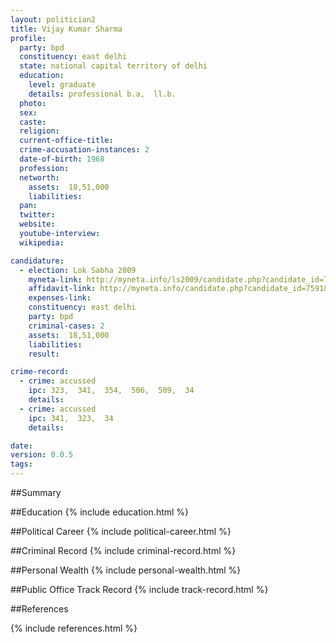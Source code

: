 ```yaml
---
layout: politician2
title: Vijay Kumar Sharma
profile: 
  party: bpd
  constituency: east delhi
  state: national capital territory of delhi
  education: 
    level: graduate
    details: professional b.a,  ll.b.
  photo: 
  sex: 
  caste: 
  religion: 
  current-office-title: 
  crime-accusation-instances: 2
  date-of-birth: 1968
  profession: 
  networth: 
    assets:  18,51,000
    liabilities: 
  pan: 
  twitter: 
  website: 
  youtube-interview: 
  wikipedia: 

candidature: 
  - election: Lok Sabha 2009
    myneta-link: http://myneta.info/ls2009/candidate.php?candidate_id=7591
    affidavit-link: http://myneta.info/candidate.php?candidate_id=7591&scan=original
    expenses-link: 
    constituency: east delhi 
    party: bpd
    criminal-cases: 2
    assets:  18,51,000
    liabilities: 
    result:  

crime-record: 
  - crime: accussed
    ipc: 323,  341,  354,  506,  509,  34
    details:    
  - crime: accussed
    ipc: 341,  323,  34
    details:    

date: 
version: 0.0.5
tags: 
---
```

##Summary


##Education
{% include education.html %}


##Political Career
{% include political-career.html %}


##Criminal Record
{% include criminal-record.html %}


##Personal Wealth
{% include personal-wealth.html %}


##Public Office Track Record
{% include track-record.html %}


##References


{% include references.html %}